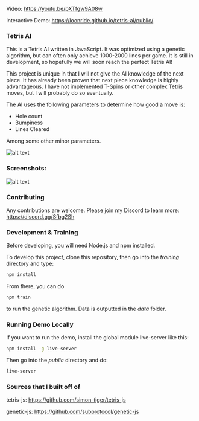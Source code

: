 Video: https://youtu.be/pXTfgw9A08w

Interactive Demo: https://loonride.github.io/tetris-ai/public/

### Tetris AI

This is a Tetris AI written in JavaScript. It was optimized using a genetic algorithm, but can often only achieve 1000-2000 lines per game. It is still in development, so hopefully we will soon reach the perfect Tetris AI!

This project is unique in that I will not give the AI knowledge of the next piece. It has already been proven that next piece knowledge is highly advantageous. I have not implemented T-Spins or other complex Tetris moves, but I will probably do so eventually.

The AI uses the following parameters to determine how good a move is:
- Hole count
- Bumpiness
- Lines Cleared

Among some other minor parameters.

![alt text](https://firebasestorage.googleapis.com/v0/b/loon-ride-webpage.appspot.com/o/media%2F-LIryL32xXc39kT0QhDG?alt=media&token=a872dcc6-0042-4c26-9081-c7ce8cac633f "Genetic Algorithm Tetris AI")

### Screenshots:

![alt text](https://firebasestorage.googleapis.com/v0/b/loon-ride-webpage.appspot.com/o/media%2F-LIs9B_hL1zfE04UaH2B?alt=media&token=b443554b-8fe6-4ad4-a8ed-0c755fb4c38b "Tetris AI Demo")

### Contributing

Any contributions are welcome. Please join my Discord to learn more: https://discord.gg/Sfbg2Sh

### Development & Training

Before developing, you will need Node.js and npm installed.

To develop this project, clone this repository, then go into the *training* directory and type:

```bash
npm install
```

From there, you can do
```bash
npm train
```
to run the genetic algorithm. Data is outputted in the *data* folder.

### Running Demo Locally

If you want to run the demo, install the global module live-server like this:
```bash
npm install -g live-server
```

Then go into the *public* directory and do:
```bash
live-server
```

### Sources that I built off of

tetris-js: https://github.com/simon-tiger/tetris-js

genetic-js: https://github.com/subprotocol/genetic-js